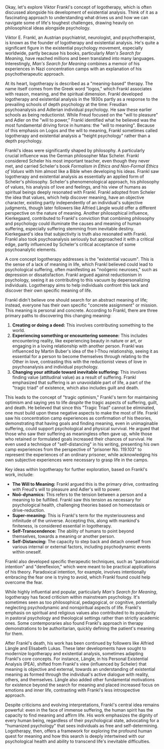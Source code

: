 Okay, let's explore Viktor Frankl's concept of logotherapy, which is often discussed alongside his development of existential analysis. Think of it as a fascinating approach to understanding what drives us and how we can navigate some of life's toughest challenges, drawing heavily on philosophical ideas alongside psychology.

Viktor E. Frankl, an Austrian psychiatrist, neurologist, and psychotherapist, is known as the founder of logotherapy and existential analysis. He's quite a significant figure in the existential psychology movement, especially worldwide, partly because his books, particularly _Man's Search for Meaning_, have reached millions and been translated into many languages. Interestingly, _Man's Search for Meaning_ combines a memoir of his experiences in Nazi concentration camps with an explanation of his psychotherapeutic approach.

At its heart, logotherapy is described as a "meaning-based" therapy. The name itself comes from the Greek word "logos," which Frankl associates with reason, meaning, and the spiritual dimension. Frankl developed logotherapy and existential analysis in the 1930s partly as a response to the prevailing schools of depth psychology at the time: Freudian psychoanalysis and Adlerian individual psychology. He saw these earlier schools as being reductionist. While Freud focused on the "will to pleasure" and Adler on the "will to power," Frankl identified what he believed was the most fundamental driving force in humans: the "will to meaning". Because of this emphasis on Logos and the will to meaning, Frankl sometimes called logotherapy and existential analysis a "height psychology" rather than a depth psychology.

Frankl's ideas were significantly shaped by philosophy. A particularly crucial influence was the German philosopher Max Scheler. Frankl considered Scheler his most important teacher, even though they never met, and carried Scheler's book _Formalism in Ethics and Non-Formal Ethics of Values_ with him almost like a Bible when developing his ideas. Frankl saw logotherapy and existential analysis as essentially an applied form of Scheler's philosophy. Scheler's phenomenological approach, his philosophy of values, his analysis of love and feelings, and his view of humans as spiritual beings deeply resonated with Frankl. Frankl adopted from Scheler the idea that values, which help discover meaning, have an objective character, existing partly independently of an individual's subjective judgments, though later followers like Alfried Längle would offer a different perspective on the nature of meaning. Another philosophical influence, Kierkegaard, contributed to Frankl's conviction that combining philosophy and psychology could illuminate the causes and meaning of human suffering, especially suffering stemming from inevitable destiny. Kierkegaard's idea that subjectivity is truth also resonated with Frankl. Frankl also took psychoanalysis seriously but approached it with a critical edge, partly influenced by Scheler's critical acceptance of some psychoanalytic elements.

A core concept logotherapy addresses is the "existential vacuum". This is the sense of a lack of meaning in life, which Frankl believed could lead to psychological suffering, often manifesting as "noögenic neuroses," such as depression or dissatisfaction. Frankl argued against reductionism in psychology, seeing it as contributing to this vacuum by depersonalizing individuals. Logotherapy aims to help individuals confront this lack and discover their own specific meaning of life.

Frankl didn't believe one should search for an abstract meaning of life; instead, everyone has their own specific "concrete assignment" or mission. This meaning is personal and concrete. According to Frankl, there are three primary paths to discovering this changing meaning:

1. **Creating or doing a deed:** This involves contributing something to the world.
2. **Experiencing something or encountering someone:** This includes encountering reality, like experiencing beauty in nature or art, or engaging in a loving relationship with another person. Frankl was influenced by Martin Buber's idea of the I-Thou relationship, seeing it as essential for a person to become themselves through relating to the Other in love, contrasting this with the reductionist views of love in psychoanalysis and individual psychology.
3. **Changing your attitude toward inevitable suffering:** This involves finding value (attitudinal value) as a result of suffering. Frankl emphasized that suffering is an unavoidable part of life, a part of the "tragic triad" of existence, which also includes guilt and death.

This leads to the concept of "tragic optimism," Frankl's term for maintaining optimism and saying yes to life _despite_ the tragic aspects of suffering, guilt, and death. He believed that since this "Tragic Triad" cannot be eliminated, one must build upon these negative aspects to make the most of life. Frankl saw his concentration camp experiences as confirmation of his theories, demonstrating that having goals and finding meaning, even in unimaginable suffering, could support psychological and physical survival. He argued that those who saw their suffering as meaningless often gave up, while those who retained or formulated goals increased their chances of survival. He even used a technique of "self-distancing" in his writing, presenting his own camp experiences from the perspective of "prisoner No. 119.103" to represent the experiences of an ordinary prisoner, while acknowledging his own subjective experiences were necessary to grasp life in the camps.

Key ideas within logotherapy for further exploration, based on Frankl's work, include:

- **The Will to Meaning:** Frankl argued this is the primary drive, contrasting with Freud's will to pleasure and Adler's will to power.
- **Noö-dynamics:** This refers to the tension between a person and a meaning to be fulfilled. Frankl saw this tension as necessary for psychological health, challenging theories based on homeostasis or drive-reduction.
- **Super-meaning:** This is Frankl's term for the mysteriousness and infinitude of the universe. Accepting this, along with mankind's finiteness, is considered essential in logotherapy.
- **Self-Transcendence:** The ability of humans to point beyond themselves, towards a meaning or another person.
- **Self-Distancing:** The capacity to step back and detach oneself from various internal or external factors, including psychodynamic events within oneself.

Frankl also developed specific therapeutic techniques, such as "paradoxical intention" and "dereflexion," which were meant to be practical applications of his theory. Paradoxical intention, for example, involves intentionally embracing the fear one is trying to avoid, which Frankl found could help overcome the fear.

While highly influential and popular, particularly _Man's Search for Meaning_, logotherapy has faced criticism within mainstream psychology. It's sometimes seen as too philosophical, pedagogical, or cognitive, potentially neglecting psychodynamic and nonspiritual aspects of life. Frankl's emphasis on spiritual and religious values also contributed to its popularity in pastoral psychology and theological settings rather than strictly academic ones. Some contemporaries also found Frankl's approach in therapy demonstrations to be authoritarian, quickly defining the patient's meaning for them.

After Frankl's death, his work has been continued by followers like Alfried Längle and Elisabeth Lukas. These later developments have sought to modernize logotherapy and existential analysis, sometimes adapting Frankl's core concepts. For instance, Längle, in his Personal Existential Analysis (PEA), shifted from Frankl's view (influenced by Scheler) that meaning is objective and external, towards an understanding of existential meaning as formed through the individual's active dialogue with reality, others, and themselves. Längle also added other fundamental motivations for existence beyond the search for meaning and placed increased focus on emotions and inner life, contrasting with Frankl's less introspective approach.

Despite criticisms and evolving interpretations, Frankl's central idea remains powerful: even in the face of immense suffering, the human spirit has the capacity to find meaning and affirm life. His work emphasizes the dignity of every human being, regardless of their psychological state, advocating for a "humanized psychology" that sees individuals as free and self-determining. Logotherapy, then, offers a framework for exploring the profound human quest for meaning and how this search is deeply intertwined with our psychological health and ability to transcend life's inevitable difficulties.